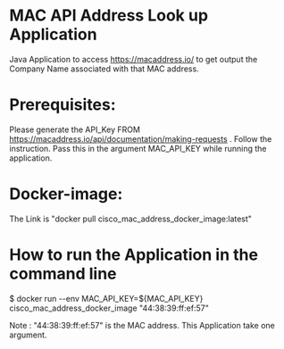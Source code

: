 # MAC API Address Look up Application
Java Application to access https://macaddress.io/ to get output the Company Name associated with that MAC address.
# Prerequisites:
 Please generate the API_Key FROM https://macaddress.io/api/documentation/making-requests . Follow the instruction. Pass this in the argument MAC_API_KEY while running the application.
# Docker-image:
The Link is "docker pull  cisco_mac_address_docker_image:latest"   
# How to run the Application in the command line
 $  docker run --env MAC_API_KEY=${MAC_API_KEY}  cisco_mac_address_docker_image  "44:38:39:ff:ef:57"

Note : "44:38:39:ff:ef:57" is the MAC address. This Application take one argument.
